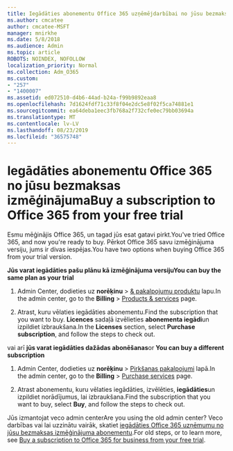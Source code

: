 ```yaml
---
title: Iegādāties abonementu Office 365 uzņēmējdarbībai no jūsu bezmaksas izmēģinājuma
ms.author: cmcatee
author: cmcatee-MSFT
manager: mnirkhe
ms.date: 5/8/2018
ms.audience: Admin
ms.topic: article
ROBOTS: NOINDEX, NOFOLLOW
localization_priority: Normal
ms.collection: Adm_O365
ms.custom:
- "257"
- "1400007"
ms.assetid: ed072510-d4b6-44ad-b24a-f99b9892eaa8
ms.openlocfilehash: 7d1624fdf71c33f8f04e2dc5e8f02f5ca74881e1
ms.sourcegitcommit: ea64deba1eec3fb768a2f732cfe0ec79bb03694a
ms.translationtype: MT
ms.contentlocale: lv-LV
ms.lasthandoff: 08/23/2019
ms.locfileid: "36575748"
---
```

# <a name="buy-a-subscription-to-office-365-from-your-free-trial"></a><span data-ttu-id="d99df-102">Iegādāties abonementu Office 365 no jūsu bezmaksas izmēģinājuma</span><span class="sxs-lookup"><span data-stu-id="d99df-102">Buy a subscription to Office 365 from your free trial</span></span>

<span data-ttu-id="d99df-103">Esmu mēģinājis Office 365, un tagad jūs esat gatavi pirkt.</span><span class="sxs-lookup"><span data-stu-id="d99df-103">You've tried Office 365, and now you're ready to buy.</span></span> <span data-ttu-id="d99df-104">Pērkot Office 365 savu izmēģinājuma versiju, jums ir divas iespējas.</span><span class="sxs-lookup"><span data-stu-id="d99df-104">You have two options when buying Office 365 from your trial version.</span></span>
  
 <span data-ttu-id="d99df-105">**Jūs varat iegādāties pašu plānu kā izmēģinājuma versiju**</span><span class="sxs-lookup"><span data-stu-id="d99df-105">**You can buy the same plan as your trial**</span></span>
  
1. <span data-ttu-id="d99df-106">Admin Center, dodieties uz **norēķinu** \> [& pakalpojumu produktu](https://go.microsoft.com/fwlink/p/?linkid=842054) lapu.</span><span class="sxs-lookup"><span data-stu-id="d99df-106">In the admin center, go to the **Billing** \> [Products & services](https://go.microsoft.com/fwlink/p/?linkid=842054) page.</span></span>

2. <span data-ttu-id="d99df-107">Atrast, kuru vēlaties iegādāties abonementu.</span><span class="sxs-lookup"><span data-stu-id="d99df-107">Find the subscription that you want to buy.</span></span> <span data-ttu-id="d99df-108">**Licences** sadaļā izvēlieties **abonementa iegādi**un izpildiet izbraukšana.</span><span class="sxs-lookup"><span data-stu-id="d99df-108">In the **Licenses** section, select **Purchase subscription**, and follow the steps to check out.</span></span>

<span data-ttu-id="d99df-109">vai arī **jūs varat iegādāties dažādas abonēšanas**</span><span class="sxs-lookup"><span data-stu-id="d99df-109">or **You can buy a different subscription**</span></span>
  
1. <span data-ttu-id="d99df-110">Admin Center, dodieties uz **norēķinu** \> [Pirkšanas pakalpojumi](https://go.microsoft.com/fwlink/p/?linkid=868433) lapā.</span><span class="sxs-lookup"><span data-stu-id="d99df-110">In the admin center, go to the **Billing** \> [Purchase services](https://go.microsoft.com/fwlink/p/?linkid=868433) page.</span></span>

3. <span data-ttu-id="d99df-111">Atrast abonementu, kuru vēlaties iegādāties, izvēlēties, **iegādāties**un izpildiet norādījumus, lai izbraukšana.</span><span class="sxs-lookup"><span data-stu-id="d99df-111">Find the subscription that you want to buy, select **Buy**, and follow the steps to check out.</span></span>

<span data-ttu-id="d99df-112">Jūs izmantojat veco admin center</span><span class="sxs-lookup"><span data-stu-id="d99df-112">Are you using the old admin center?</span></span> <span data-ttu-id="d99df-113">Veco darbības vai lai uzzinātu vairāk, skatiet [iegādāties Office 365 uzņēmumu no jūsu bezmaksas izmēģinājuma abonementu](https://docs.microsoft.com/office365/admin/subscriptions-and-billing/buy-a-subscription-from-your-free-trial).</span><span class="sxs-lookup"><span data-stu-id="d99df-113">For old steps, or to learn more, see [Buy a subscription to Office 365 for business from your free trial](https://docs.microsoft.com/office365/admin/subscriptions-and-billing/buy-a-subscription-from-your-free-trial).</span></span>